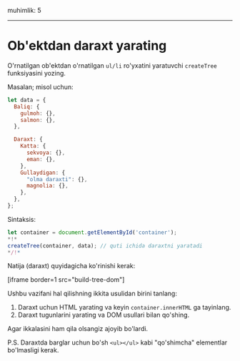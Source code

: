 muhimlik: 5

---

# Ob'ektdan daraxt yarating

O'rnatilgan ob'ektdan o'rnatilgan `ul/li` ro'yxatini yaratuvchi `createTree` funksiyasini yozing.

Masalan; misol uchun:

```js
let data = {
  Baliq: {
    gulmoh: {},
    salmon: {},
  },

  Daraxt: {
    Katta: {
      sekvoya: {},
      eman: {},
    },
    Gullaydigan: {
      "olma daraxti": {},
      magnolia: {},
    },
  },
};
```

Sintaksis:

```js
let container = document.getElementById('container');
*!*
createTree(container, data); // quti ichida daraxtni yaratadi
*/!*
```

Natija (daraxt) quyidagicha ko'rinishi kerak:

[iframe border=1 src="build-tree-dom"]

Ushbu vazifani hal qilishning ikkita usulidan birini tanlang:

1. Daraxt uchun HTML yarating va keyin `container.innerHTML` ga tayinlang.
2. Daraxt tugunlarini yarating va DOM usullari bilan qo'shing.

Agar ikkalasini ham qila olsangiz ajoyib bo'lardi.

P.S. Daraxtda barglar uchun bo'sh `<ul></ul>` kabi "qo'shimcha" elementlar bo'lmasligi kerak.
